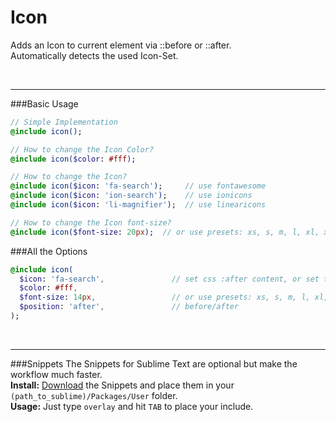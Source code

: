 # Icon
Adds an Icon to current element via ::before or ::after.<br>
Automatically detects the used Icon-Set.

<br><hr>
###Basic Usage

```sass
// Simple Implementation
@include icon();

// How to change the Icon Color?
@include icon($color: #fff);

// How to change the Icon?
@include icon($icon: 'fa-search');     // use fontawesome
@include icon($icon: 'ion-search');    // use ionicons
@include icon($icon: 'li-magnifier');  // use linearicons

// How to change the Icon font-size?
@include icon($font-size: 20px);  // or use presets: xs, s, m, l, xl, xxl
```

###All the Options

```sass
@include icon(
  $icon: 'fa-search',               // set css :after content, or set to 'false' for no icon
  $color: #fff,
  $font-size: 14px,                 // or use presets: xs, s, m, l, xl, xxl
  $position: 'after',               // before/after
); 
```


<br><hr>
###Snippets
The Snippets for Sublime Text are optional but make the workflow much faster. <br>
**Install:** [Download](https://dl.dropboxusercontent.com/u/7534528/HFC/Relay/snippets.zip) the Snippets and place them in your `(path_to_sublime)/Packages/User` folder.<br>
**Usage:** Just type `overlay` and hit `TAB` to place your include.
